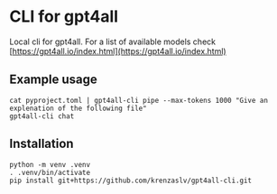# CLI for gpt4all

Local cli for gpt4all. For a list of available models check [https://gpt4all.io/index.html](https://gpt4all.io/index.html)

## Example usage

```
cat pyproject.toml | gpt4all-cli pipe --max-tokens 1000 "Give an explenation of the following file"
gpt4all-cli chat
```

## Installation

```
python -m venv .venv
. .venv/bin/activate
pip install git+https://github.com/krenzaslv/gpt4all-cli.git
```
